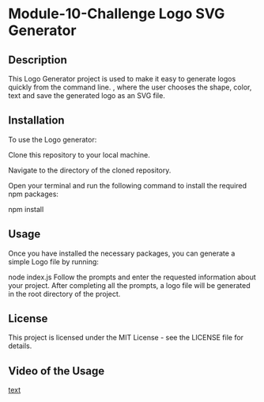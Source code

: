 # Module-10-Challenge Logo SVG Generator

## Description

This Logo Generator project is used to make it easy to generate logos quickly from the command line. , where the user chooses the shape, color, text and save the generated logo as an SVG file.

## Installation

To use the Logo generator:

Clone this repository to your local machine.

Navigate to the directory of the cloned repository.

Open your terminal and run the following command to install the required npm packages:

npm install

## Usage

Once you have installed the necessary packages, you can generate a simple Logo file by running:

node index.js
Follow the prompts and enter the requested information about your project. After completing all the prompts, a logo file will be generated in the root directory of the project.



## License

This project is licensed under the MIT License - see the LICENSE file for details.

## Video of the Usage

[text](Module-10-Challenge.webm)

